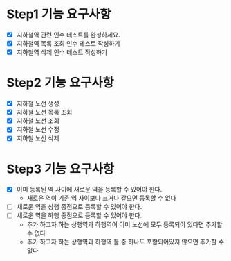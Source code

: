 # Step1 기능 요구사항
- [x] 지하철역 관련 인수 테스트를 완성하세요.
- [x] 지하철역 목록 조회 인수 테스트 작성하기
- [x] 지하철역 삭제 인수 테스트 작성하기

# Step2 기능 요구사항
- [x] 지하철 노선 생성
- [x] 지하철 노선 목록 조회
- [x] 지하철 노선 조회
- [x] 지하철 노선 수정
- [x] 지하철 노선 삭제

# Step3 기능 요구사항
- [x] 이미 등록된 역 사이에 새로운 역을 등록할 수 있어야 한다.
  - 새로운 역이 기존 역 사이보다 크거나 같으면 등록할 수 없다
- [ ] 새로운 역을 상행 종점으로 등록할 수 있어야 한다.
- [ ] 새로운 역을 하행 종점으로 등록할 수 있어야 한다. 
  - 추가 하고자 하는 상행역과 하행역이 이미 노선에 모두 등록되어 있다면 추가할 수 없다
  - 추가 하고자 하는 상행역과 하행역 둘 중 하나도 포함되어있지 않으면 추가할 수 없다
